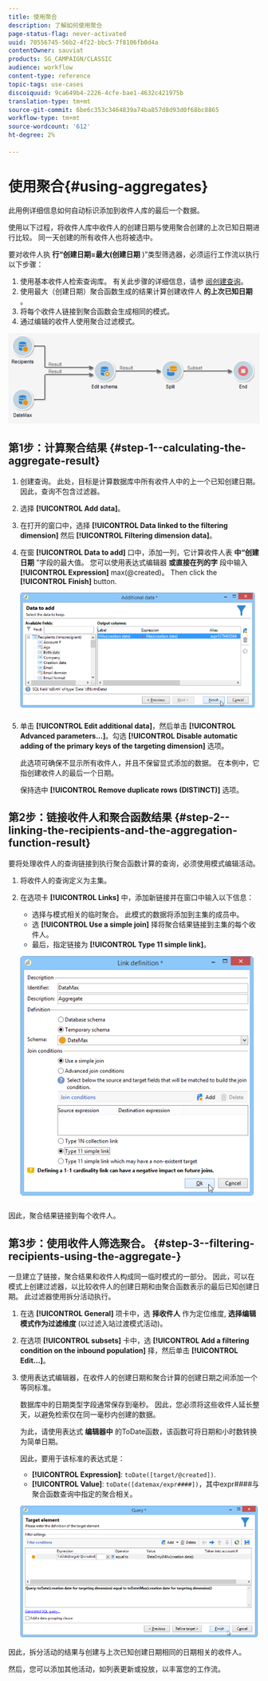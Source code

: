 ```yaml
---
title: 使用聚合
description: 了解如何使用聚合
page-status-flag: never-activated
uuid: 70556745-56b2-4f22-bbc5-7f8106fb0d4a
contentOwner: sauviat
products: SG_CAMPAIGN/CLASSIC
audience: workflow
content-type: reference
topic-tags: use-cases
discoiquuid: 9ca649b4-2226-4cfe-bae1-4632c421975b
translation-type: tm+mt
source-git-commit: 6be6c353c3464839a74ba857d8d93d0f68bc8865
workflow-type: tm+mt
source-wordcount: '612'
ht-degree: 2%

---
```



# 使用聚合{#using-aggregates}

此用例详细信息如何自动标识添加到收件人库的最后一个数据。

使用以下过程，将收件人库中收件人的创建日期与使用聚合创建的上次已知日期进行比较。 同一天创建的所有收件人也将被选中。

要对收件人执 **行“创建日期=最大(创建日期** )”类型筛选器，必须运行工作流以执行以下步骤：

1. 使用基本收件人检索查询库。 有关此步骤的详细信息，请参 [阅创建查询](../../workflow/using/query.md#creating-a-query)。
1. 使用最大（创建日期）聚合函数生成的结果计算创建收件人 **的上次已知日期** 。
1. 将每个收件人链接到聚合函数会生成相同的模式。
1. 通过编辑的收件人使用聚合过滤模式。

![](assets/datamanagement_usecase_1.png)

## 第1步：计算聚合结果 {#step-1--calculating-the-aggregate-result}

1. 创建查询。 此处，目标是计算数据库中所有收件人中的上一个已知创建日期。 因此，查询不包含过滤器。
1. 选择 **[!UICONTROL Add data]**。
1. 在打开的窗口中，选择 **[!UICONTROL Data linked to the filtering dimension]** 然后 **[!UICONTROL Filtering dimension data]**。
1. 在窗 **[!UICONTROL Data to add]** 口中，添加一列，它计算收件人表 **中“创建日期** ”字段的最大值。 您可以使用表达式编辑器 **或直接在列的字** 段中输入 **[!UICONTROL Expression]** max(@created)。 Then click the **[!UICONTROL Finish]** button.

   ![](assets/datamanagement_usecase_2.png)

1. 单击 **[!UICONTROL Edit additional data]**，然后单击 **[!UICONTROL Advanced parameters...]**。勾选 **[!UICONTROL Disable automatic adding of the primary keys of the targeting dimension]** 选项。

   此选项可确保不显示所有收件人，并且不保留显式添加的数据。 在本例中，它指创建收件人的最后一个日期。

   保持选中 **[!UICONTROL Remove duplicate rows (DISTINCT)]** 选项。

## 第2步：链接收件人和聚合函数结果 {#step-2--linking-the-recipients-and-the-aggregation-function-result}

要将处理收件人的查询链接到执行聚合函数计算的查询，必须使用模式编辑活动。

1. 将收件人的查询定义为主集。
1. 在选项卡 **[!UICONTROL Links]** 中，添加新链接并在窗口中输入以下信息：

   * 选择与模式相关的临时聚合。 此模式的数据将添加到主集的成员中。
   * 选 **[!UICONTROL Use a simple join]** 择将聚合结果链接到主集的每个收件人。
   * 最后，指定链接为 **[!UICONTROL Type 11 simple link]**。

   ![](assets/datamanagement_usecase_3.png)

因此，聚合结果链接到每个收件人。

## 第3步：使用收件人筛选聚合。 {#step-3--filtering-recipients-using-the-aggregate-}

一旦建立了链接，聚合结果和收件人构成同一临时模式的一部分。 因此，可以在模式上创建过滤器，以比较收件人的创建日期和由聚合函数表示的最后已知创建日期。 此过滤器使用拆分活动执行。

1. 在选 **[!UICONTROL General]** 项卡中，选 **择收件人** 作为定位维度, **选择编辑模式作为过滤维度** (以过滤入站过渡模式活动)。
1. 在选项 **[!UICONTROL subsets]** 卡中，选 **[!UICONTROL Add a filtering condition on the inbound population]** 择，然后单击 **[!UICONTROL Edit...]**。
1. 使用表达式编辑器，在收件人的创建日期和聚合计算的创建日期之间添加一个等同标准。

   数据库中的日期类型字段通常保存到毫秒。 因此，您必须将这些收件人延长整天，以避免检索仅在同一毫秒内创建的数据。

   为此，请使用表达式 **编辑器中** 的ToDate函数，该函数可将日期和小时数转换为简单日期。

   因此，要用于该标准的表达式是：

   * **[!UICONTROL Expression]**: `toDate([target/@created])`.
   * **[!UICONTROL Value]**: `toDate([datemax/expr####])`，其中expr####与聚合函数查询中指定的聚合相关。

   ![](assets/datamanagement_usecase_4.png)

因此，拆分活动的结果与创建与上次已知创建日期相同的日期相关的收件人。

然后，您可以添加其他活动，如列表更新或投放，以丰富您的工作流。

